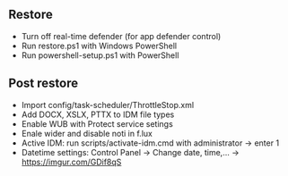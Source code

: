 ## Restore
- Turn off real-time defender (for app defender control)
- Run restore.ps1 with Windows PowerShell
- Run powershell-setup.ps1 with PowerShell

## Post restore
- Import config/task-scheduler/ThrottleStop.xml
- Add DOCX, XSLX, PTTX to IDM file types
- Enable WUB with Protect service setings
- Enale wider and disable noti in f.lux
- Active IDM: run scripts/activate-idm.cmd with administrator -> enter 1
- Datetime settings: Control Panel -> Change date, time,... -> https://imgur.com/GDif8qS
